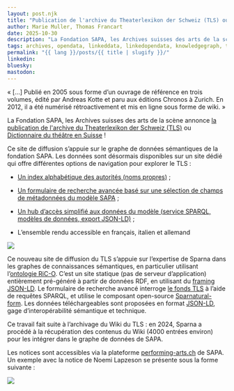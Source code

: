 ```yaml
---
layout: post.njk
title: "Publication de l'archive du Theaterlexikon der Schweiz (TLS) ou Dictionnaire du théâtre en Suisse"
author: Marie Muller, Thomas Francart
date: 2025-10-30
description: "La Fondation SAPA, les Archives suisses des arts de la scène annonce la publication de l’archive du Theaterlexikon der Schweiz (TLS) ou Dictionnaire du théâtre en Suisse !"
tags: archives, opendata, linkeddata, linkedopendata, knowledgegraph, thesaurus, ontology, RIC-O, RDF, SPARQL, SHACL, OWL, JSONLD
permalink: "{{ lang }}/posts/{{ title | slugify }}/"
linkedin:
bluesky:
mastodon:
---
```


<p class="lead">« […] Publié en 2005 sous forme d’un ouvrage de référence en trois volumes, édité par Andreas Kotte et paru aux éditions Chronos à Zurich. En 2012, il a été numérisé rétroactivement et mis en ligne sous forme de wiki. »</p>

La Fondation SAPA, les Archives suisses des arts de la scène annonce [la publication de l'archive du Theaterlexikon der Schweiz (TLS)](https://tls.performing-arts.ch/pages/fr/) ou [Dictionnaire du théâtre en Suisse](https://www.performing-arts.ch/resource/?uri=http%3A%2F%2Fdata.performing-arts.ch%2Fr%2F1f51e2c0-67f9-4be9-818f-ee89f64a4ca8) !

Ce site de diffusion s’appuie sur le graphe de données sémantiques de la fondation SAPA. Les données sont désormais disponibles sur un site dédié qui offre différentes options de navigation pour explorer le TLS :

-   [Un index alphabétique des autorités (noms propres)](https://tls.performing-arts.ch/index/) ;
    
-   [Un formulaire de recherche avancée basé sur une sélection de champs de métadonnées du modèle SAPA](https://tls.performing-arts.ch/search/) ;
    
-   [Un hub d’accès simplifié aux données du modèle (service SPARQL, modèles de données, export JSON-LD)](https://tls.performing-arts.ch/data/) ;
    
-   L’ensemble rendu accessible en français, italien et allemand

[![](/assets/posts-images/tls-form.png)](/assets/posts-images/tls-form.png)

Ce nouveau site de diffusion du TLS s’appuie sur l’expertise de Sparna dans les graphes de connaissances sémantiques, en particulier utilisant l’[ontologie RiC-O](https://www.ica.org/standards/RiC/ontology). C’est un site statique (pas de serveur d’application) entièrement pré-généré à partir de données RDF, en utilisant du [framing JSON-LD](https://www.w3.org/TR/json-ld11-framing/). Le formulaire de recherche avancé interroge [le fonds TLS](http://data.performing-arts.ch/r/1f51e2c0-67f9-4be9-818f-ee89f64a4ca8) à l’aide de requêtes SPARQL, et utilise le composant open-source [Sparnatural-form](https://github.com/sparna-git/Sparnatural-form). Les données téléchargeables sont proposées en format [JSON-LD](https://www.w3.org/TR/json-ld/), gage d’interopérabilité sémantique et technique. 

Ce travail fait suite à l’archivage du Wiki du TLS : en 2024, Sparna a procédé à la récupération des contenus du Wiki (4000 entrées environ) pour les intégrer dans le graphe de données de SAPA.

Les notices sont accessibles via la plateforme [performing-arts.ch](http://performing-arts.ch) de SAPA. Un exemple avec la notice de Noemi Lapzeson se présente sous la forme suivante :

[![](/assets/posts-images/tls-record.png)](/assets/posts-images/tls-record.png)